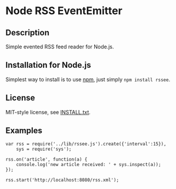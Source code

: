 Node RSS EventEmitter
=====================

Description
-----------

Simple evented RSS feed reader for Node.js.

Installation for Node.js
------------------------

Simplest way to install is to use [npm](http://npmjs.org/), just simply `npm install rssee`.

License
-------

MIT-style license, see [INSTALL.txt](http://github.com/jheusala/node-rssee/blob/master/LICENSE.txt).

Examples
--------

	var rss = require('../lib/rssee.js').create({'interval':15}),
	    sys = require('sys');
	
	rss.on('article', function(a) {
		console.log('new article received: ' + sys.inspect(a));
	});
	
	rss.start('http://localhost:8080/rss.xml');

